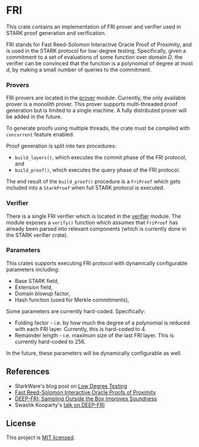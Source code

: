 # FRI
This crate contains an implementation of FRI prover and verifier used in STARK proof generation and verification.

FRI stands for Fast Reed-Solomon Interactive Oracle Proof of Proximity, and is used in the STARK protocol for low-degree testing. Specifically, given a commitment to a set of evaluations of some function over domain *D*, the verifier can be convinced that the function is a polynomial of degree at most *d*, by making a small number of queries to the commitment.

### Provers
FRI provers are located in the [prover](src/prover) module. Currently, the only available prover is a monolith prover. This prover supports multi-threaded proof generation but is limited to a single machine. A fully distributed prover will be added in the future.

To generate proofs using multiple threads, the crate must be compiled with `concurrent` feature enabled.

Proof generation is split into two procedures:
* `build_layers()`, which executes the commit phase of the FRI protocol, and
* `build_proof()`, which executes the query phase of the FRI protocol.

The end result of the `build_proof()` procedure is a `FriProof` which gets included into a `StarkProof` when full STARK protocol is executed.

### Verifier
There is a single FRI verifier which is located in the [verifier](src/verifier) module. The module exposes a `verify()` function which assumes that `FriProof` has already been parsed into relevant components (which is currently done in the STARK verifier crate).


### Parameters
This crates supports executing FRI protocol with dynamically configurable parameters including:

* Base STARK field,
* Extension field,
* Domain blowup factor,
* Hash function (used for Merkle commitments),

Some parameters are currently hard-coded. Specifically:

* Folding factor - i.e. by how much the degree of a polynomial is reduced with each FRI layer. Currently, this is hard-coded to 4.
* Remainder length - i.e. maximum size of the last FRI layer. This is currently hard-coded to 256.

In the future, these parameters will be dynamically configurable as well.

## References

* StarkWare's blog post on [Low Degree Testing](https://medium.com/starkware/low-degree-testing-f7614f5172db)
* [Fast Reed-Solomon Interactive Oracle Proofs of Proximity](https://eccc.weizmann.ac.il/report/2017/134/)
* [DEEP-FRI: Sampling Outside the Box Improves Soundness](https://eprint.iacr.org/2019/336)
* Swastik Kooparty's [talk on DEEP-FRI](https://www.youtube.com/watch?v=txo_kPSn59Y&list=PLcIyXLwiPilWvjvNkhMn283LV370Pk5CT&index=6)


License
-------

This project is [MIT licensed](../LICENSE).